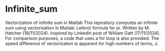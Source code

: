 # Infinite_sum
Vectorization of infinite sum in Matlab
This repository computes an infinite sum using vectorisation in Matlab: Leibniz formula for pi. Written by M. Hatcher (18/11/2024). Inspired by LinkedIn post of William Gatt (17/11/2024).
For comparison purposes, a code that uses a for loop is also provided. The speed difference of vectorization is apparent for high numbers of terms, J.
